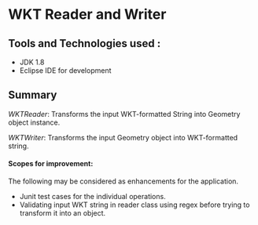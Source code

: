 # WKT Reader and Writer


## Tools and Technologies used :
- JDK 1.8
- Eclipse IDE for development

## Summary

_WKTReader_: Transforms the input WKT-formatted String into Geometry object instance.

_WKTWriter_: Transforms the input Geometry object into WKT-formatted string.

#### Scopes for improvement:

The following may be considered as enhancements for the application.

- Junit test cases for the individual operations.
- Validating input WKT string in reader class using regex before trying to transform it into an object.